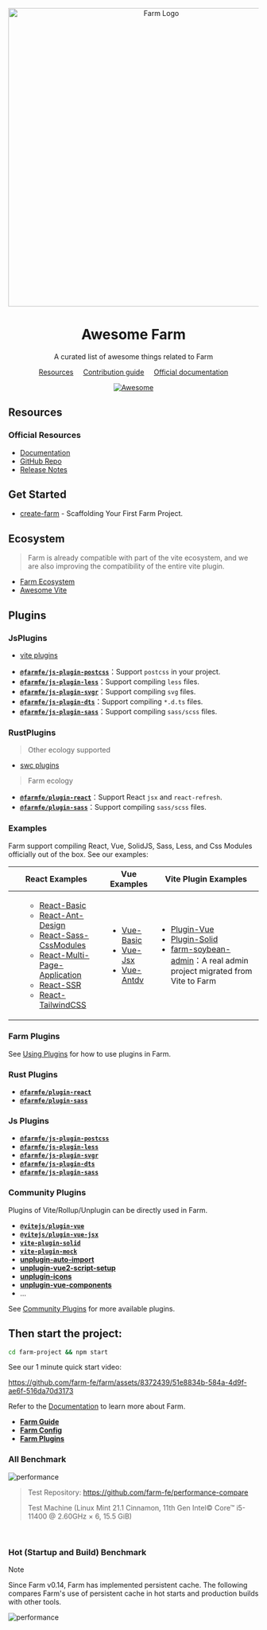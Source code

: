 <div align="center">
  <p align="center">
    <a href="https://farm-fe.github.io/" target="blank"><img src="https://raw.githubusercontent.com/farm-fe/farm/main/assets/logo.png" width="600" alt="Farm Logo" /></a>
  </p>
<h1>Awesome Farm</h1>
<p>A curated list of awesome things related to Farm</p>

<a href="#resources">Resources</a>
&nbsp;&nbsp;&nbsp;
<a href="CONTRIBUTING.md">Contribution guide</a>
&nbsp;&nbsp;&nbsp;
<a href="https://farm-fe.github.io/">Official documentation</a>

  <a href="https://awesome.re">
    <img src="https://awesome.re/badge.svg" alt="Awesome">
  </a>
</div>

## Resources

### Official Resources

- [Documentation](https://farm-fe.github.io/)
- [GitHub Repo](https://github.com/farm-fe)
- [Release Notes](https://github.com/farm-fe/farm/blob/main/packages/core/CHANGELOG.md)

## Get Started

- [create-farm](https://github.com/vitejs/vite/tree/main/packages/create-vite) - Scaffolding Your First Farm Project.


## Ecosystem

> Farm is already compatible with part of the vite ecosystem, and we are also improving the compatibility of the entire vite plugin.

- [Farm Ecosystem](https://farm-fe.github.io/docs/plugins/community-plugins)
- [Awesome Vite](https://github.com/vitejs/awesome-vite/blob/master/README.md)

## Plugins

### JsPlugins

- [vite plugins](https://github.com/vitejs/awesome-vite?tab=readme-ov-file#plugins)

* **[`@farmfe/js-plugin-postcss`](https://github.com/farm-fe/farm/tree/main/js-plugins/postcss)**：Support `postcss` in your project.
* **[`@farmfe/js-plugin-less`](https://github.com/farm-fe/farm/tree/main/js-plugins/less)**：Support compiling `less` files.
* **[`@farmfe/js-plugin-svgr`](https://github.com/farm-fe/farm/tree/main/js-plugins/svgr)**：Support compiling `svg` files.
* **[`@farmfe/js-plugin-dts`](https://github.com/farm-fe/farm/tree/main/js-plugins/dts)**：Support compiling `*.d.ts` files.
* **[`@farmfe/js-plugin-sass`](https://github.com/farm-fe/farm/tree/main/js-plugins/sass)**：Support compiling `sass/scss` files.

### RustPlugins

> Other ecology supported
- [swc plugins](https://swc.rs/docs/plugin/selecting-swc-core)

> Farm ecology

* **[`@farmfe/plugin-react`](https://github.com/farm-fe/farm/tree/main/rust-plugins/react)**：Support React `jsx` and `react-refresh`.
* **[`@farmfe/plugin-sass`](https://github.com/farm-fe/farm/tree/main/rust-plugins/sass)**：Support compiling `sass/scss` files.


### Examples

Farm support compiling React, Vue, SolidJS, Sass, Less, and Css Modules officially out of the box. See our examples:

<table>
  <thead>
    <th>React Examples</th>
    <th>Vue Examples</th>
    <th>Vite Plugin Examples</th>
  </thead>
  <tbody>
    <td>
      <ul>
        <ul>
<li><a href="https://github.com/farm-fe/farm/tree/main/examples/react">React-Basic</a></li>
<li><a href="https://github.com/farm-fe/farm/tree/main/examples/react-antd">React-Ant-Design</a></li>
<li><a href="https://github.com/farm-fe/farm/tree/main/examples/css-modules">React-Sass-CssModules</a></li>
<li><a href="https://github.com/farm-fe/farm/tree/main/examples/multi-page-app">React-Multi-Page-Application</a></li>
<li><a href="https://github.com/farm-fe/farm/tree/main/examples/react-ssr">React-SSR</a></li>
<li><a href="https://github.com/farm-fe/farm/tree/main/examples/tailwind">React-TailwindCSS</a></li>
      </ul>
    </td>
    <td>
      <ul>
<li><a href="https://github.com/farm-fe/farm/tree/main/examples/vue">Vue-Basic</a></li>
<li><a href="https://github.com/farm-fe/farm/tree/main/examples/vue-jsx">Vue-Jsx</a></li>
<li><a href="https://github.com/farm-fe/farm/tree/main/examples/vue-antdv">Vue-Antdv</a></li>
</ul>
    </td>
    <td>
    <ul>
<li><a href="https://github.com/farm-fe/farm/tree/main/examples/vite-adapter-vue">Plugin-Vue</a></li>
<li><a href="https://github.com/farm-fe/farm/tree/main/examples/solid">Plugin-Solid</a></li>
<li><a href="https://github.com/farm-fe/farm-soybean-admin">farm-soybean-admin</a>：A real admin project migrated from Vite to Farm</li>
</ul>
    </td>
  </tbody>
</table>

### Farm Plugins

See [Using Plugins](https://farm-fe.github.io/docs/using-plugins) for how to use plugins in Farm.

### Rust Plugins

- **[`@farmfe/plugin-react`](https://farm-fe.github.io/docs/plugins/official-plugins/react)**
- **[`@farmfe/plugin-sass`](https://farm-fe.github.io/docs/plugins/official-plugins/sass)**

### Js Plugins

- **[`@farmfe/js-plugin-postcss`](https://farm-fe.github.io/docs/plugins/official-plugins/js-postcss)**
- **[`@farmfe/js-plugin-less`](https://farm-fe.github.io/docs/plugins/official-plugins/js-less)**
- **[`@farmfe/js-plugin-svgr`](https://farm-fe.github.io/docs/plugins/official-plugins/js-svgr)**
- **[`@farmfe/js-plugin-dts`](https://farm-fe.github.io/docs/plugins/official-plugins/js-dts)**
- **[`@farmfe/js-plugin-sass`](https://farm-fe.github.io/docs/plugins/official-plugins/js-sass)**

### Community Plugins

Plugins of Vite/Rollup/Unplugin can be directly used in Farm.

- **[`@vitejs/plugin-vue`](https://github.com/vitejs/vite-plugin-vue/blob/main/packages/plugin-vue/README.md)**
- **[`@vitejs/plugin-vue-jsx`](https://github.com/vitejs/vite-plugin-vue/tree/main/packages/plugin-vue-jsx)**
- **[`vite-plugin-solid`](https://www.npmjs.com/package/vite-plugin-solid)**
- **[`vite-plugin-mock`](https://www.npmjs.com/package/vite-plugin-solid)**
- **[unplugin-auto-import](https://github.com/antfu/unplugin-auto-import)**
- **[unplugin-vue2-script-setup](https://github.com/antfu/unplugin-vue2-script-setup)**
- **[unplugin-icons](https://github.com/antfu/unplugin-icons)**
- **[unplugin-vue-components](https://github.com/antfu/unplugin-vue-components)**
- ...

See [Community Plugins](https://farm-fe.github.io/docs/plugins/community-plugins) for more available plugins.

## Then start the project:

```bash
cd farm-project && npm start
```

See our 1 minute quick start video:

https://github.com/farm-fe/farm/assets/8372439/51e8834b-584a-4d9f-ae6f-516da70d3173

Refer to the [Documentation](https://farm-fe.github.io) to learn more about Farm.

- **[Farm Guide](https://farm-fe.github.io/docs/quick-start)**
- **[Farm Config](https://farm-fe.github.io/docs/config/farm-config)**
- **[Farm Plugins](https://farm-fe.github.io/docs/plugins/overview)**


### All Benchmark

![performance](./assets/2023-12-5.benchmark.jpg)

> Test Repository: https://github.com/farm-fe/performance-compare
>
> Test Machine (Linux Mint 21.1 Cinnamon, 11th Gen Intel© Core™ i5-11400 @ 2.60GHz × 6, 15.5 GiB)

<br />

### Hot (Startup and Build) Benchmark

> [!NOTE]
> Since Farm v0.14, Farm has implemented persistent cache. The following compares Farm's use of persistent cache in hot starts and production builds with other tools.

![performance](<./assets/2023-12-5.benchmark(hot).jpg>)
